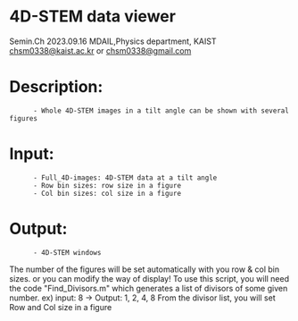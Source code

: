 # 4D-STEM data viewer

Semin.Ch
2023.09.16
MDAIL,Physics department, KAIST
chsm0338@kaist.ac.kr or chsm0338@gmail.com

# Description:  
          - Whole 4D-STEM images in a tilt angle can be shown with several figures
# Input:  
          - Full_4D-images: 4D-STEM data at a tilt angle
          - Row bin sizes: row size in a figure
          - Col bin sizes: col size in a figure
# Output:
          - 4D-STEM windows
          
  The number of the figures will be set automatically with you row & col bin sizes. or you can modify the way of display!
To use this script, you will need the code "Find_Divisors.m" which generates a list of divisors of some given number. ex) input: 8 -> Output: 1, 2, 4, 8
From the divisor list, you will set Row and Col size in a figure
